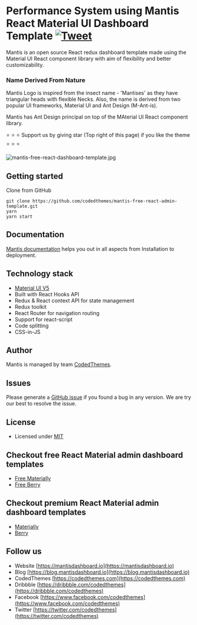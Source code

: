 # Performance System using Mantis React Material UI Dashboard Template [![Tweet](https://img.shields.io/twitter/url/http/shields.io.svg?style=social)](https://twitter.com/intent/tweet?text=Download%20Mantis%20React%20-%20The%20professional%20Material%20designed%20React%20Admin%20Dashboard%20Template%20&url=https://mantisdashboard.io&via=codedthemes&hashtags=reactjs,webdev,developers,javascript)

Mantis is an open source React redux dashboard template made using the Material UI React component library with aim of flexibility and better customizability.

### Name Derived From Nature

Mantis Logo is inspired from the insect name - 'Mantises' as they have triangular heads with flexible Necks. Also, the name is derived from two popular UI frameworks, Material UI and Ant Design (M-Ant-is).

Mantis has Ant Design principal on top of the MAterial UI React component library.

:star: :star: :star: Support us by giving star (Top right of this page) if you like the theme :star: :star: :star:

![mantis-free-react-dashboard-template.jpg](https://github.com/saivietthanh0314/perfsys-frontend/blob/main/src/assets/PerfSys.JPG)

## Getting started

Clone from GitHub

```
git clone https://github.com/codedthemes/mantis-free-react-admin-template.git
yarn
yarn start
```

## Documentation

[Mantis documentation](https://codedthemes.gitbook.io/mantis/) helps you out in all aspects from Installation to deployment.

## Technology stack

- [Material UI V5](https://mui.com/core/)
- Built with React Hooks API
- Redux & React context API for state management
- Redux toolkit
- React Router for navigation routing
- Support for react-script
- Code splitting
- CSS-in-JS

## Author

Mantis is managed by team [CodedThemes](https://codedthemes.com).

## Issues

Please generate a [GitHub issue](https://github.com/codedthemes/mantis-free-react-admin-template/issues) if you found a bug in any version. We are try our best to resolve the issue.

## License

- Licensed under [MIT](https://github.com/codedthemes/datta-able-bootstrap-dashboard/blob/master/LICENSE)

## Checkout free React Material admin dashboard templates

- [Free Materially](https://codedthemes.com/item/materially-free-reactjs-admin-template/)
- [Free Berry](https://mui.com/store/items/berry-react-material-admin-free/)

## Checkout premium React Material admin dashboard templates

- [Materially](https://codedthemes.com/item/materially-reactjs-admin-dashboard/)
- [Berry](https://mui.com/store/items/berry-react-material-admin/)

## Follow us

- Website [https://mantisdashboard.io](https://mantisdashboard.io)
- Blog [https://blog.mantisdashboard.io](https://blog.mantisdashboard.io)
- CodedThemes [https://codedthemes.com](https://codedthemes.com)
- Dribbble [https://dribbble.com/codedthemes](https://dribbble.com/codedthemes)
- Facebook [https://www.facebook.com/codedthemes](https://www.facebook.com/codedthemes)
- Twitter [https://twitter.com/codedthemes](https://twitter.com/codedthemes)
